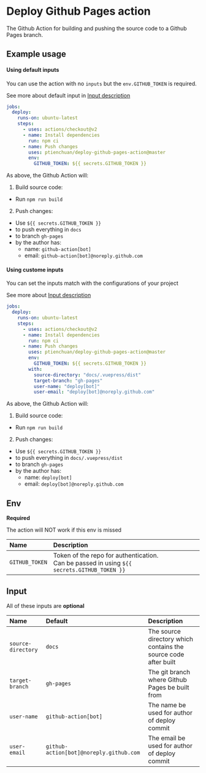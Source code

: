 # Deploy Github Pages action

The Github Action for building and pushing the source code to a Github Pages branch.

## Example usage

#### Using default inputs

You can use the action with no `inputs` but the `env.GITHUB_TOKEN` is required.

See more about default input in [Input description](#input)

```yaml
jobs:
  deploy:
    runs-on: ubuntu-latest
    steps:
      - uses: actions/checkout@v2
      - name: Install dependencies
        run: npm ci
      - name: Push changes
        uses: ptienchuan/deploy-github-pages-action@master
        env:
          GITHUB_TOKEN: ${{ secrets.GITHUB_TOKEN }}
```

As above, the Github Action will:

1. Build source code:

- Run `npm run build`

2. Push changes:

- Use `${{ secrets.GITHUB_TOKEN }}`
- to push everything in `docs`
- to branch `gh-pages`
- by the author has:
  - name: `github-action[bot]`
  - email: `github-action[bot]@noreply.github.com`

#### Using custome inputs

You can set the inputs match with the configurations of your project

See more about [Input description](#input)

```yaml
jobs:
  deploy:
    runs-on: ubuntu-latest
    steps:
      - uses: actions/checkout@v2
      - name: Install dependencies
        run: npm ci
      - name: Push changes
        uses: ptienchuan/deploy-github-pages-action@master
        env:
          GITHUB_TOKEN: ${{ secrets.GITHUB_TOKEN }}
        with:
          source-directory: "docs/.vuepress/dist"
          target-branch: "gh-pages"
          user-name: "deploy[bot]"
          user-email: "deploy[bot]@noreply.github.com"
```

As above, the Github Action will:

1. Build source code:

- Run `npm run build`

2. Push changes:

- Use `${{ secrets.GITHUB_TOKEN }}`
- to push everything in `docs/.vuepress/dist`
- to branch `gh-pages`
- by the author has:
  - name: `deploy[bot]`
  - email: `deploy[bot]@noreply.github.com`

## Env

**Required**

The action will NOT work if this env is missed

| Name           | Description                                                                                   |
| :------------- | :-------------------------------------------------------------------------------------------- |
| `GITHUB_TOKEN` | Token of the repo for authentication.<br>Can be passed in using `${{ secrets.GITHUB_TOKEN }}` |

## Input

All of these inputs are **optional**

| Name               | Default                                 | Description                                                     |
| :----------------- | :-------------------------------------- | :-------------------------------------------------------------- |
| `source-directory` | `docs`                                  | The source directory which contains the source code after built |
| `target-branch`    | `gh-pages`                              | The git branch where Github Pages be built from                 |
| `user-name`        | `github-action[bot]`                    | The name be used for author of deploy commit                    |
| `user-email`       | `github-action[bot]@noreply.github.com` | The email be used for author of deploy commit                   |
